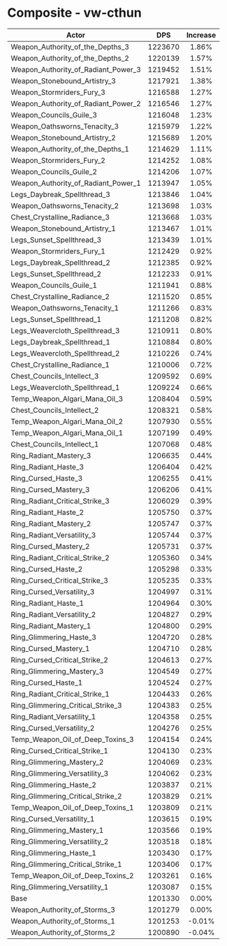 # Composite - vw-cthun
| Actor | DPS | Increase |
|---|:---:|:---:|
|Weapon_Authority_of_the_Depths_3|1223670|1.86%|
|Weapon_Authority_of_the_Depths_2|1220139|1.57%|
|Weapon_Authority_of_Radiant_Power_3|1219452|1.51%|
|Weapon_Stonebound_Artistry_3|1217921|1.38%|
|Weapon_Stormriders_Fury_3|1216588|1.27%|
|Weapon_Authority_of_Radiant_Power_2|1216546|1.27%|
|Weapon_Councils_Guile_3|1216048|1.23%|
|Weapon_Oathsworns_Tenacity_3|1215979|1.22%|
|Weapon_Stonebound_Artistry_2|1215689|1.20%|
|Weapon_Authority_of_the_Depths_1|1214629|1.11%|
|Weapon_Stormriders_Fury_2|1214252|1.08%|
|Weapon_Councils_Guile_2|1214206|1.07%|
|Weapon_Authority_of_Radiant_Power_1|1213947|1.05%|
|Legs_Daybreak_Spellthread_3|1213846|1.04%|
|Weapon_Oathsworns_Tenacity_2|1213698|1.03%|
|Chest_Crystalline_Radiance_3|1213668|1.03%|
|Weapon_Stonebound_Artistry_1|1213467|1.01%|
|Legs_Sunset_Spellthread_3|1213439|1.01%|
|Weapon_Stormriders_Fury_1|1212429|0.92%|
|Legs_Daybreak_Spellthread_2|1212385|0.92%|
|Legs_Sunset_Spellthread_2|1212233|0.91%|
|Weapon_Councils_Guile_1|1211941|0.88%|
|Chest_Crystalline_Radiance_2|1211520|0.85%|
|Weapon_Oathsworns_Tenacity_1|1211266|0.83%|
|Legs_Sunset_Spellthread_1|1211208|0.82%|
|Legs_Weavercloth_Spellthread_3|1210911|0.80%|
|Legs_Daybreak_Spellthread_1|1210884|0.80%|
|Legs_Weavercloth_Spellthread_2|1210226|0.74%|
|Chest_Crystalline_Radiance_1|1210006|0.72%|
|Chest_Councils_Intellect_3|1209592|0.69%|
|Legs_Weavercloth_Spellthread_1|1209224|0.66%|
|Temp_Weapon_Algari_Mana_Oil_3|1208404|0.59%|
|Chest_Councils_Intellect_2|1208321|0.58%|
|Temp_Weapon_Algari_Mana_Oil_2|1207930|0.55%|
|Temp_Weapon_Algari_Mana_Oil_1|1207199|0.49%|
|Chest_Councils_Intellect_1|1207068|0.48%|
|Ring_Radiant_Mastery_3|1206635|0.44%|
|Ring_Radiant_Haste_3|1206404|0.42%|
|Ring_Cursed_Haste_3|1206255|0.41%|
|Ring_Cursed_Mastery_3|1206206|0.41%|
|Ring_Radiant_Critical_Strike_3|1206029|0.39%|
|Ring_Radiant_Haste_2|1205750|0.37%|
|Ring_Radiant_Mastery_2|1205747|0.37%|
|Ring_Radiant_Versatility_3|1205744|0.37%|
|Ring_Cursed_Mastery_2|1205731|0.37%|
|Ring_Radiant_Critical_Strike_2|1205360|0.34%|
|Ring_Cursed_Haste_2|1205298|0.33%|
|Ring_Cursed_Critical_Strike_3|1205235|0.33%|
|Ring_Cursed_Versatility_3|1204997|0.31%|
|Ring_Radiant_Haste_1|1204964|0.30%|
|Ring_Radiant_Versatility_2|1204827|0.29%|
|Ring_Radiant_Mastery_1|1204800|0.29%|
|Ring_Glimmering_Haste_3|1204720|0.28%|
|Ring_Cursed_Mastery_1|1204710|0.28%|
|Ring_Cursed_Critical_Strike_2|1204613|0.27%|
|Ring_Glimmering_Mastery_3|1204549|0.27%|
|Ring_Cursed_Haste_1|1204524|0.27%|
|Ring_Radiant_Critical_Strike_1|1204433|0.26%|
|Ring_Glimmering_Critical_Strike_3|1204383|0.25%|
|Ring_Radiant_Versatility_1|1204358|0.25%|
|Ring_Cursed_Versatility_2|1204276|0.25%|
|Temp_Weapon_Oil_of_Deep_Toxins_3|1204154|0.24%|
|Ring_Cursed_Critical_Strike_1|1204130|0.23%|
|Ring_Glimmering_Mastery_2|1204069|0.23%|
|Ring_Glimmering_Versatility_3|1204062|0.23%|
|Ring_Glimmering_Haste_2|1203837|0.21%|
|Ring_Glimmering_Critical_Strike_2|1203829|0.21%|
|Temp_Weapon_Oil_of_Deep_Toxins_1|1203809|0.21%|
|Ring_Cursed_Versatility_1|1203615|0.19%|
|Ring_Glimmering_Mastery_1|1203566|0.19%|
|Ring_Glimmering_Versatility_2|1203518|0.18%|
|Ring_Glimmering_Haste_1|1203430|0.17%|
|Ring_Glimmering_Critical_Strike_1|1203406|0.17%|
|Temp_Weapon_Oil_of_Deep_Toxins_2|1203261|0.16%|
|Ring_Glimmering_Versatility_1|1203087|0.15%|
|Base|1201330|0.00%|
|Weapon_Authority_of_Storms_3|1201279|0.00%|
|Weapon_Authority_of_Storms_1|1201253|-0.01%|
|Weapon_Authority_of_Storms_2|1200890|-0.04%|
